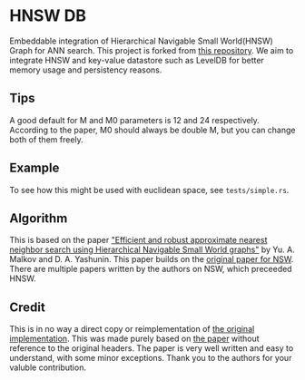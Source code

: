 # HNSW DB
Embeddable integration of Hierarchical Navigable Small World(HNSW) Graph for ANN search.
This project is forked from [this repository](https://github.com/rust-cv/hnsw).
We aim to integrate HNSW and key-value datastore such as LevelDB for better memory usage and persistency reasons.

## Tips

A good default for M and M0 parameters is 12 and 24 respectively. According to the paper, M0 should always be double M,
but you can change both of them freely.

## Example
To see how this might be used with euclidean space, see `tests/simple.rs`.

## Algorithm
This is based on the paper ["Efficient and robust approximate nearest neighbor search using Hierarchical Navigable Small World graphs"](https://arxiv.org/pdf/1603.09320.pdf) by Yu. A. Malkov and D. A. Yashunin. This paper builds on the [original paper for NSW](http://www.iiis.org/CDs2011/CD2011IDI/ICTA_2011/PapersPdf/CT175ON.pdf). There are multiple papers written by the authors on NSW, which preceeded HNSW.

## Credit

This is in no way a direct copy or reimplementation of [the original implementation](https://github.com/nmslib/hnswlib/blob/master/hnswlib/hnswalg.h). This was made purely based on [the paper](https://arxiv.org/pdf/1603.09320.pdf) without reference to the original headers. The paper is very well written and easy to understand, with some minor exceptions. Thank you to the authors for your valuble contribution.

